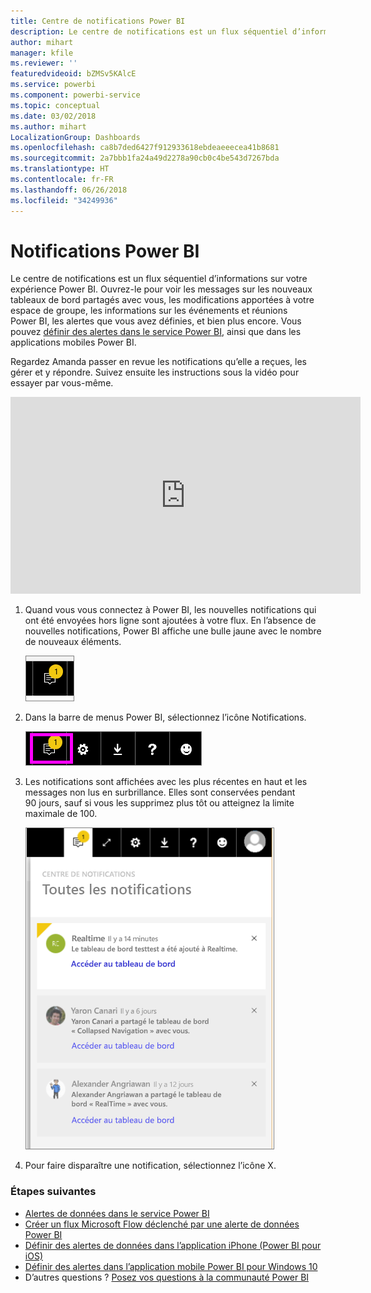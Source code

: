 ```yaml
---
title: Centre de notifications Power BI
description: Le centre de notifications est un flux séquentiel d’informations sur votre expérience Power BI.
author: mihart
manager: kfile
ms.reviewer: ''
featuredvideoid: bZMSv5KAlcE
ms.service: powerbi
ms.component: powerbi-service
ms.topic: conceptual
ms.date: 03/02/2018
ms.author: mihart
LocalizationGroup: Dashboards
ms.openlocfilehash: ca8b7ded6427f912933618ebdeaeeecea41b8681
ms.sourcegitcommit: 2a7bbb1fa24a49d2278a90cb0c4be543d7267bda
ms.translationtype: HT
ms.contentlocale: fr-FR
ms.lasthandoff: 06/26/2018
ms.locfileid: "34249936"
---
```

# <a name="power-bi-notifications"></a>Notifications Power BI
Le centre de notifications est un flux séquentiel d’informations sur votre expérience Power BI. Ouvrez-le pour voir les messages sur les nouveaux tableaux de bord partagés avec vous, les modifications apportées à votre espace de groupe, les informations sur les événements et réunions Power BI, les alertes que vous avez définies, et bien plus encore. Vous pouvez [définir des alertes dans le service Power BI](service-set-data-alerts.md), ainsi que dans les applications mobiles Power BI.

Regardez Amanda passer en revue les notifications qu’elle a reçues, les gérer et y répondre. Suivez ensuite les instructions sous la vidéo pour essayer par vous-même.

<iframe width="560" height="315" src="https://www.youtube.com/embed/bZMSv5KAlcE" frameborder="0" allowfullscreen></iframe>


1. Quand vous vous connectez à Power BI, les nouvelles notifications qui ont été envoyées hors ligne sont ajoutées à votre flux. En l’absence de nouvelles notifications, Power BI affiche une bulle jaune avec le nombre de nouveaux éléments.
   
   ![nouvelle icône Notification](media/service-notification-center/power-bi-new-notification.png)
2. Dans la barre de menus Power BI, sélectionnez l’icône Notifications.
   
   ![barre de menus supérieure avec l’icône Notifications sélectionnée](media/service-notification-center/power-bi-notifications-icon.png)
3. Les notifications sont affichées avec les plus récentes en haut et les messages non lus en surbrillance. Elles sont conservées pendant 90 jours, sauf si vous les supprimez plus tôt ou atteignez la limite maximale de 100.
   
   ![Centre de notifications](media/service-notification-center/power-bi-notifications.png)
4. Pour faire disparaître une notification, sélectionnez l’icône X.

### <a name="next-steps"></a>Étapes suivantes
* [Alertes de données dans le service Power BI](service-set-data-alerts.md)
* [Créer un flux Microsoft Flow déclenché par une alerte de données Power BI](service-flow-integration.md)
* [Définir des alertes de données dans l’application iPhone (Power BI pour iOS)](mobile-set-data-alerts-in-the-mobile-apps.md)
* [Définir des alertes dans l’application mobile Power BI pour Windows 10](mobile-set-data-alerts-in-the-mobile-apps.md)
* D’autres questions ? [Posez vos questions à la communauté Power BI](http://community.powerbi.com/)

